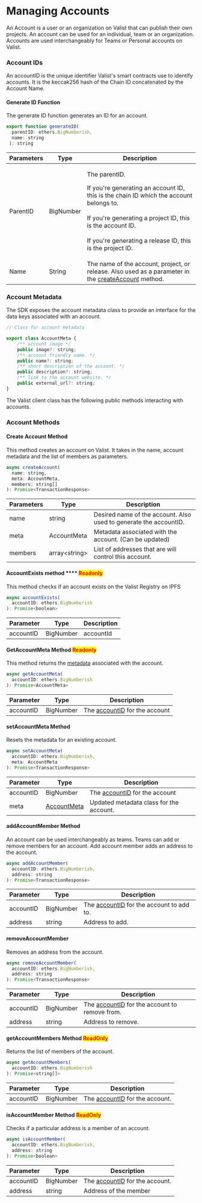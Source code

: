 # Managing Accounts

An Account is a user or an organization on Valist that can publish their own projects. An account can be used for an individual, team or an organization. Accounts are used interchangeably for Teams or Personal accounts on Valist.

### Account IDs

An accountID is the unique identifier Valist's smart contracts use to identify accounts. It is the keccak256 hash of the Chain ID concatenated by the Account Name.&#x20;

#### Generate ID Function

The generate ID function generates an ID for an account.&#x20;

```javascript
export function generateID(
  parentID: ethers.BigNumberish,
  name: string
 ): string 
```

| Parameters | Type      | Description                                                                                                                                                                                                                                                   |
| ---------- | --------- | ------------------------------------------------------------------------------------------------------------------------------------------------------------------------------------------------------------------------------------------------------------- |
| ParentID   | BigNumber | <p>The parentID. </p><p></p><p>If you're generating an account ID, this is the chain ID which the account belongs to.<br><br>If you're generating a project ID, this is the account ID.<br><br>If you're generating a release ID, this is the project ID.</p> |
| Name       | String    | The name of the account, project, or release. Also used as a parameter in the [createAccount](managing-accounts.md#create-account-method) method.                                                                                                             |

### Account Metadata

The SDK exposes the account metadata class to provide an interface for the data keys associated with an account.

```jsx
// Class for account metadata

export class AccountMeta {
	/** account image */
	public image?: string;
	/** account friendly name. */
	public name?: string;
	/** short description of the account. */
	public description?: string;
	/** link to the account website. */
	public external_url?: string;
}
```

The Valist client class has the following public methods interacting with accounts.

### Account Methods

#### Create Account Method

This method creates an account on Valist. It takes in the name, account metadata and the list of members as parameters.

```jsx
async createAccount(
  name: string, 
  meta: AccountMeta,
  members: string[]
): Promise<TransactionResponse>
```

| Parameters | Type           | Description                                                       |
| ---------- | -------------- | ----------------------------------------------------------------- |
| name       | string         | Desired name of the account. Also used to generate the accountID. |
| meta       | AccountMeta    | Metadata associated with the account. (Can be updated)            |
| members    | array\<string> | List of addresses that are will control this account.             |

#### AccountExists method **** <mark style="color:red;">Readonly</mark>&#x20;

This method checks if an account exists on the Valist Registry on IPFS

```javascript
async accountExists(
  accountID: ethers.BigNumberish
): Promise<boolean>
```

| Parameter | Type      | Description |
| --------- | --------- | ----------- |
| accountID | BigNumber | accountId   |

#### GetAccountMeta Method <mark style="color:red;">Readonly</mark>

This method returns the [metadata](managing-accounts.md#types) associated with the account.&#x20;

```javascript
async getAccountMeta(
  accountID: ethers.BigNumberish
): Promise<AccountMeta>
```

| Parameter | Type      | Description                                                       |
| --------- | --------- | ----------------------------------------------------------------- |
| accountID | BigNumber | The [accountID](managing-accounts.md#account-ids) for the account |

#### setAccountMeta Method

Resets the metadata for an existing account.

```javascript
async setAccountMeta(
  accountID: ethers.BigNumberish, 
  meta: AccountMeta
): Promise<TransactionResponse> 
```

| Parameter | Type                                      | Description                                                       |
| --------- | ----------------------------------------- | ----------------------------------------------------------------- |
| accountID | BigNumber                                 | The [accountID](managing-accounts.md#account-ids) for the account |
| meta      | [AccountMeta](managing-accounts.md#types) | Updated metadata class for the account.                           |

#### addAccountMember Method

An account can be used interchangeably as teams. Teams can add or remove members for an account. Add account member adds an address to the account.&#x20;

```javascript
async addAccountMember(
  accountID: ethers.BigNumberish, 
  address: string
): Promise<TransactionResponse>
```

| Parameter | Type      | Description                                                                   |
| --------- | --------- | ----------------------------------------------------------------------------- |
| accountID | BigNumber | The [accountID](managing-accounts.md#account-ids) for the account to add to.  |
| address   | string    | Address to add.                                                               |

#### removeAccountMember

Removes an address from the account.&#x20;

```javascript
async removeAccountMember(
  accountID: ethers.BigNumberish,
  address: string
): Promise<TransactionResponse>
```

| Parameter | Type      | Description                                                                        |
| --------- | --------- | ---------------------------------------------------------------------------------- |
| accountID | BigNumber | The [accountID](managing-accounts.md#account-ids) for the account to remove from.  |
| address   | string    | Address to remove.                                                                 |



#### getAccountMembers Method <mark style="color:red;">ReadOnly</mark>

Returns the list of members of the account.&#x20;

```javascript
async getAccountMembers(
  accountID: ethers.BigNumberish
): Promise<string[]>
```

| Parameter | Type      | Description                                                        |
| --------- | --------- | ------------------------------------------------------------------ |
| accountID | BigNumber | The [accountID](managing-accounts.md#account-ids) for the account. |

#### isAccountMember Method <mark style="color:red;">ReadOnly</mark>

Checks if a particular address is a member of an account.&#x20;

```javascript
async isAccountMember(
  accountID: ethers.BigNumberish,
  address: string
): Promise<boolean> 
```

| Parameter | Type      | Description                                                        |
| --------- | --------- | ------------------------------------------------------------------ |
| accountID | BigNumber | The [accountID](managing-accounts.md#account-ids) for the account. |
| address   | string    | Address of the member                                              |

